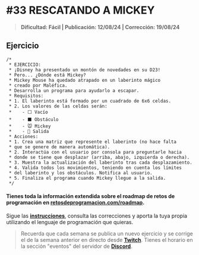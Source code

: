 # #33 RESCATANDO A MICKEY
> #### Dificultad: Fácil | Publicación: 12/08/24 | Corrección: 19/08/24

## Ejercicio

```
/*
 * EJERCICIO:
 * ¡Disney ha presentado un montón de novedades en su D23! 
 * Pero... ¿Dónde está Mickey?
 * Mickey Mouse ha quedado atrapado en un laberinto mágico 
 * creado por Maléfica.
 * Desarrolla un programa para ayudarlo a escapar.
 * Requisitos:
 * 1. El laberinto está formado por un cuadrado de 6x6 celdas.
 * 2. Los valores de las celdas serán:
 *    - ⬜️ Vacío
 *    - ⬛️ Obstáculo
 *    - 🐭 Mickey
 *    - 🚪 Salida
 * Acciones:
 * 1. Crea una matriz que represente el laberinto (no hace falta
 * que se genere de manera automática).
 * 2. Interactúa con el usuario por consola para preguntarle hacia
 * donde se tiene que desplazar (arriba, abajo, izquierda o derecha).
 * 3. Muestra la actualización del laberinto tras cada desplazamiento.
 * 4. Valida todos los movimientos, teniendo en cuenta los límites
 * del laberinto y los obstáculos. Notifica al usuario.
 * 5. Finaliza el programa cuando Mickey llegue a la salida.
 */
```
#### Tienes toda la información extendida sobre el roadmap de retos de programación en **[retosdeprogramacion.com/roadmap](https://retosdeprogramacion.com/roadmap)**.

Sigue las **[instrucciones](../../README.md)**, consulta las correcciones y aporta la tuya propia utilizando el lenguaje de programación que quieras.

> Recuerda que cada semana se publica un nuevo ejercicio y se corrige el de la semana anterior en directo desde **[Twitch](https://twitch.tv/mouredev)**. Tienes el horario en la sección "eventos" del servidor de **[Discord](https://discord.gg/mouredev)**.